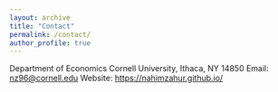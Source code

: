 ```yaml
---
layout: archive
title: "Contact"
permalink: /contact/
author_profile: true
---
```


Department of Economics
Cornell University,
Ithaca, NY 14850
Email: nz96@cornell.edu
Website: https://nahimzahur.github.io/

